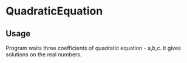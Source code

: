 # QuadraticEquation
## Usage
Program waits three coefficients of quadratic equation - a,b,c. it gives solutions on the real numbers. 
